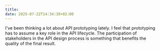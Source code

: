 ```yaml
---
title: 
date: 2025-07-22T14:34:39+02:00
---
```

I've been thinking a lot about API prototyping lately. I feel that prototyping has to assume a key role in the API lifecycle. The participation of stakeholders in the API design process is something that benefits the quality of the final result.